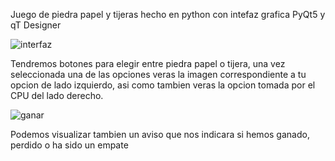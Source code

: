 Juego de piedra papel y tijeras hecho en python con intefaz grafica PyQt5 y qT Designer

![interfaz](https://user-images.githubusercontent.com/24707320/218569296-89ee3cf3-4e15-443c-9a0c-1cab1bf31b7f.png)


Tendremos botones para elegir entre piedra papel o tijera, una vez seleccionada una de las opciones veras la imagen correspondiente a tu opcion de lado izquierdo, asi como tambien veras la opcion tomada por el CPU del lado derecho.

![ganar](https://user-images.githubusercontent.com/24707320/218569551-3a20df9c-a7bc-4937-a0e8-f609ae1e9bdc.png)

 Podemos visualizar tambien un aviso que nos indicara si hemos ganado, perdido o ha sido un empate 



